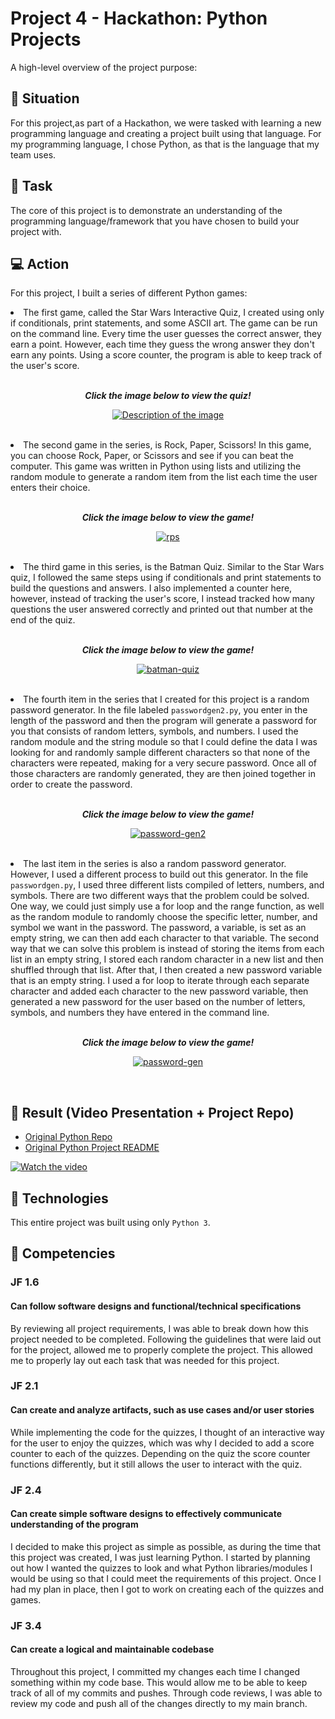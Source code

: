 # Project 4 - Hackathon: Python Projects 

A high-level overview of the project purpose:

## :memo: Situation

For this project,as part of a Hackathon, we were tasked with learning a new programming language and creating a project built using that language. For my programming language, I chose Python, as that is the language that my team uses. 

## :pushpin: Task 

The core of this project is to demonstrate an understanding of the programming language/framework that you have chosen to build your project with. 

## :computer: Action 

For this project, I built a series of different Python games:

<li>The first game, called the Star Wars Interactive Quiz, I created using only if conditionals, print statements, and some ASCII art. The game can be run on the command line. Every time the user guesses the correct answer, they earn a point. However, each time they guess the wrong answer they don't earn any points. Using a score counter, the program is able to keep track of the user's score.
</li>
<br> 
<p align="center"><b><i>Click the image below to view the quiz!</i></b></p>

<p align="center">
<a href="https://github.com/krystallopez/kl-portfolio/blob/main/Module%20Projects/python_projects/starwarsquiz.py">
    <img src="https://i.imgur.com/anSx3Uy.png" alt="Description of the image">
</a></p>
<br>

<li>The second game in the series, is Rock, Paper, Scissors! In this game, you can choose Rock, Paper, or Scissors and see if you can beat the computer. This game was written in Python using lists and utilizing the random module to generate a random item from the list each time the user enters their choice. </li>
<br>
<p align="center"><b><i>Click the image below to view the game!</i></b></p>

<p align="center">
<a href="https://github.com/krystallopez/kl-portfolio/blob/main/Module%20Projects/python_projects/rps.py">
    <img src="https://i.imgur.com/EC5VMq2.png" alt="rps">
</a></p>

<br>

<li> The third game in this series, is the Batman Quiz. Similar to the Star Wars quiz, I followed the same steps using if conditionals and print statements to build the questions and answers. I also implemented a counter here, however, instead of tracking the user's score, I instead tracked how many questions the user answered correctly and printed out that number at the end of the quiz.</li>
<br>

<p align="center"><b><i>Click the image below to view the game!</i></b></p>

<p align="center">
<a href="https://github.com/krystallopez/kl-portfolio/blob/main/Module%20Projects/python_projects/batmanquiz.py">
    <img src="https://i.imgur.com/C3yoane.png" alt="batman-quiz">
</a></p>
<br>

<li> The fourth item in the series that I created for this project is a random password generator. In the file labeled <code>passwordgen2.py</code>, you enter in the length of the password and then the program will generate a password for you that consists of random letters, symbols, and numbers. I used the random module and the string module so that I could define the data I was looking for and randomly sample different characters so that none of the characters were repeated, making for a very secure password. Once all of those characters are randomly generated, they are then joined together in order to create the password. 
</li>
<br>

<p align="center"><b><i>Click the image below to view the game!</i></b></p>

<p align="center">
<a href="https://github.com/krystallopez/kl-portfolio/blob/main/Module%20Projects/python_projects/passwordgen2.py">
    <img src="https://i.imgur.com/PbLPOg8.png" alt="password-gen2">
</a></p>

<br>

<li> The last item in the series is also a random password generator. However, I used a different process to build out this generator. In the file <code>passwordgen.py</code>, I used three different lists compiled of letters, numbers, and symbols. There are two different ways that the problem could be solved. One way, we could just simply use a for loop and the range function, as well as the random module to randomly choose the specific letter, number, and symbol we want in the password. The password, a variable, is set as an empty string, we can then add each character to that variable. The second way that we can solve this problem is instead of storing the items from each list in an empty string, I stored each random character in a new list and then shuffled through that list. After that, I then created a new password variable that is an empty string. I used a for loop to iterate through each separate character and added each character to the new password variable, then generated a new password for the user based on the number of letters, symbols, and numbers they have entered in the command line.
</li>
<br>

<p align="center"><b><i>Click the image below to view the game!</i></b></p>

<p align="center">
<a href="https://github.com/krystallopez/kl-portfolio/blob/main/Module%20Projects/python_projects/passwordgen.py">
    <img src="https://i.imgur.com/obtL65n.png" alt="password-gen">
</a></p>

<br>


## :movie_camera: Result (Video Presentation + Project Repo) 

- [Original Python Repo](https://github.com/krystallopez/python-projects)
- [Original Python Project README](https://github.com/krystallopez/python-projects/blob/main/README.md)

[![Watch the video](https://i.imgur.com/14fpFtm.png)](https://www.youtube.com/watch?v=O_lS1W7XlJA)

## :floppy_disk: Technologies

This entire project was built using only <code>Python 3</code>. 

## :book: Competencies

### JF 1.6

#### Can follow software designs and functional/technical specifications

By reviewing all project requirements, I was able to break down how this project needed to be completed. Following the guidelines that were laid out for the project, allowed me to properly complete the project. This allowed me to properly lay out each task that was needed for this project. 


### JF 2.1

#### Can create and analyze artifacts, such as use cases and/or user stories

While implementing the code for the quizzes, I thought of an interactive way for the user to enjoy the quizzes, which was why I decided to add a score counter to each of the quizzes. Depending on the quiz the score counter functions differently, but it still allows the user to interact with the quiz. 

### JF 2.4

#### Can create simple software designs to effectively communicate understanding of the program

I decided to make this project as simple as possible, as during the time that this project was created, I was just learning Python. I started by planning out how I wanted the quizzes to look and what Python libraries/modules I would be using so that I could meet the requirements of this project. Once I had my plan in place, then I got to work on creating each of the quizzes and games. 

### JF 3.4

#### Can create a logical and maintainable codebase

Throughout this project, I committed my changes each time I changed something within my code base. This would allow me to be able to keep track of all of my commits and pushes. Through code reviews, I was able to review my code and push all of the changes directly to my main branch.
